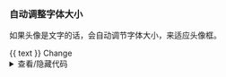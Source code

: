 ### 自动调整字体大小

如果头像是文字的话，会自动调节字体大小，来适应头像框。

<div class="cell-demo">
  <yc-avatar
    :style="{
      marginRight: '24px',
      verticalAlign: 'middle',
      backgroundColor: '#14a9f8',
    }"
  >
    {{ text }}
  </yc-avatar>
  <yc-button
    type="secondary"
    @click="onClick"
    :style="{ verticalAlign: 'middle' }"
  >
    Change
  </yc-button>
</div>

<script setup>
import { computed, ref } from 'vue';
const list = ['B', 'Arco', 'Design', 'Tom', 'AD'];
const index = ref(0);
const text = computed(() => list[index.value]);
const onClick = () => {
  index.value = index.value >= list.length - 1 ? 0 : index.value + 1;
};
</script>

<details>
<summary>查看/隐藏代码</summary>

```vue
<template>
  <yc-space
    size="large"
    direction="vertical">
    <yc-space size="large">
      <yc-avatar :size="64">Arco</yc-avatar>
      <yc-avatar :size="40">Arco</yc-avatar>
      <yc-avatar :size="32">Arco</yc-avatar>
      <yc-avatar :size="24">Arco</yc-avatar>
    </yc-space>
    <yc-space size="large">
      <yc-avatar
        :size="64"
        shape="square"
        >Arco</yc-avatar
      >
      <yc-avatar
        :size="40"
        shape="square"
        >Arco</yc-avatar
      >
      <yc-avatar
        :size="32"
        shape="square"
        >Arco</yc-avatar
      >
      <yc-avatar
        :size="24"
        shape="square"
        >Arco</yc-avatar
      >
    </yc-space>
  </yc-space>
</template>

<script setup>
import { computed, ref } from 'vue';
const list = ['B', 'Arco', 'Design', 'Tom', 'AD'];
const index = ref(0);
const text = computed(() => list[index.value]);
const onClick = () => {
  index.value = index.value >= list.length - 1 ? 0 : index.value + 1;
};
</script>
```

</details>
